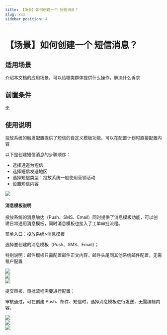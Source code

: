 ```yaml
---
title: 【场景】如何创建一个 短信消息？
slug: xxx
sidebar_position: 4
---
```



# 【场景】如何创建一个 短信消息？

## 适用场景

介绍本文档的应用场景，可以给哪类群体提供什么操作，解决什么诉求

## 前置条件

无

## 使用说明

投放系统的触发配置提供了短信的自定义模板功能，可以在配置计划时直接配置内容

以下是创建短信消息的步骤顺序：

- 选择通道为短信
- 选择短信发送地区
- 选择短信类型：投放系统一般使用营销活动
- 设置短信内容

<img src="/assets/RVzwbM96hovJtBx3u1vcE6Junte.png" src-width="2226" src-height="1530" align="center"/>

#### 消息模板说明

投放系统的消息触达（Push、SMS、Email）同时提供了消息模板功能，可以创建日常通用消息模板，同时消息模板也接入了工单审批流程。

菜单入口：投放系统&gt;消息模板

选择要创建的消息模板（Push、SMS、Email）；

特别说明：邮件模板只需配置邮件正文内容，邮件头尾同其他系统邮件配置，无需租户配置

<div class="grid gap-3 grid-cols-3">
<div>
<img src="/assets/DpuPbNGAhoio9VxMi9CcXiZOnzg.png" src-width="1276" src-height="1928" align="center"/>
</div>
<div>
<img src="/assets/ZgaZb4uaOoBkKBxBmQqcot6Nns9.png" src-width="1274" src-height="1914" align="center"/>
</div>
<div>
<img src="/assets/JAPfbROCWo0VWdx1Tg4cvnvFnTh.png" src-width="1270" src-height="1916" align="center"/>
</div>
</div>

提交审核，审批流程需要进行配置；

审核通过，可在创建 Push、邮件、短信时，选择消息模板进行发送，无需编辑内容。

<div class="grid gap-3 grid-cols-3">
<div>
<img src="/assets/ROpOb0Hq0oyJ4wxlSLJcSHLYnhg.png" src-width="1346" src-height="518" align="center"/>
</div>
<div>
<img src="/assets/FBSmb4f8johCEuxDU6fcKi3nnYg.png" src-width="1130" src-height="322" align="center"/>
</div>
<div>
<img src="/assets/CdIVbUocIo6KmOxjyRJcMW7KnYd.png" src-width="756" src-height="302" align="center"/>
</div>
</div>

